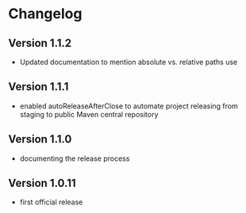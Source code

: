 # Changelog

## Version 1.1.2
- Updated documentation to mention absolute vs. relative paths use

## Version 1.1.1
- enabled autoReleaseAfterClose to automate project releasing from staging to public Maven central repository

## Version 1.1.0
- documenting the release process

## Version 1.0.11
- first official release